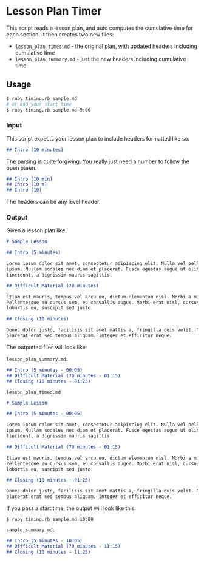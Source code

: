 # Lesson Plan Timer

This script reads a lesson plan, and auto computes the cumulative time for
each section. It then creates two new files:

* `lesson_plan_timed.md` - the original plan, with updated headers including cumulative time
* `lesson_plan_summary.md` - just the new headers including cumulative time

## Usage

```bash
$ ruby timing.rb sample.md
# or add your start time
$ ruby timing.rb sample.md 9:00
```

### Input
This script expects your lesson plan to include headers formatted like so:

```markdown
## Intro (10 minutes)
```

The parsing is quite forgiving.  You really just need a number to follow the open paren.
```markdown
## Intro (10 min)
## Intro (10 m)
## Intro (10)
```


The headers can be any level header.

### Output

Given a lesson plan like:

```markdown
# Sample Lesson

## Intro (5 minutes)

Lorem ipsum dolor sit amet, consectetur adipiscing elit. Nulla vel pellentesque
ipsum. Nullam sodales nec diam et placerat. Fusce egestas augue ut elit
tincidunt, a dignissim mauris sagittis.

## Difficult Material (70 minutes)

Etiam est mauris, tempus vel arcu eu, dictum elementum nisl. Morbi a mi ante.
Pellentesque eu cursus sem, eu convallis augue. Morbi erat nisl, cursus eu
lobortis eu, suscipit sed justo.

## Closing (10 minutes)

Donec dolor justo, facilisis sit amet mattis a, fringilla quis velit. Nullam
placerat erat sed tempus aliquam. Integer et efficitur neque.
```

The outputted files will look like:

`lesson_plan_summary.md`:
```markdown
## Intro (5 minutes - 00:05)
## Difficult Material (70 minutes - 01:15)
## Closing (10 minutes - 01:25)
```

`lesson_plan_timed.md`
```markdown
# Sample Lesson

## Intro (5 minutes - 00:05)

Lorem ipsum dolor sit amet, consectetur adipiscing elit. Nulla vel pellentesque
ipsum. Nullam sodales nec diam et placerat. Fusce egestas augue ut elit
tincidunt, a dignissim mauris sagittis.

## Difficult Material (70 minutes - 01:15)

Etiam est mauris, tempus vel arcu eu, dictum elementum nisl. Morbi a mi ante.
Pellentesque eu cursus sem, eu convallis augue. Morbi erat nisl, cursus eu
lobortis eu, suscipit sed justo.

## Closing (10 minutes - 01:25)

Donec dolor justo, facilisis sit amet mattis a, fringilla quis velit. Nullam
placerat erat sed tempus aliquam. Integer et efficitur neque.
```

If you pass a start time, the output will look like this:

```
$ ruby timing.rb sample.md 10:00
```

`sample_summary.md:`
```markdown
## Intro (5 minutes - 10:05)
## Difficult Material (70 minutes - 11:15)
## Closing (10 minutes - 11:25)
```
